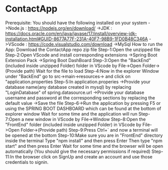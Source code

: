 # ContactApp

Prerequisite:
You should have the following installed on your system
->Node.js : https://nodejs.org/en/download/
->JDK     : https://docs.oracle.com/en/java/javase/17/install/overview-jdk-installation.html#GUID-8677A77F-231A-40F7-98B9-1FD0B48C346A
->VScode : https://code.visualstudio.com/download
->MySql
How to run the App:
Download the ContactApp repo zip file
Step-1:Open the unzipped file
Step-2:Open VScode and install corresponding extensions
      ->Spring Boot Extension Pack
      ->Spring Boot DashBoard
Step-3:Open the "BackEnd"(included inside unzipped Folder) folder in VScode by File->Open Folder->(Provide path)
       Wait for the file to load
Step-4:Now in the explorer Window under "BackEnd" go to src->main->resources-> and click on "application.properties
Step-5:In application.properies
      ->Provide your database name(any database created in mysql) by replacing "LoginDatabase" of spring.datasource.url
      ->Provide your database username and password at the corresponding sections by replacing the default value
      ->Save the file
Step-6->Run the application by pressing F5 or using the SPRING BOOT DASHBOARD which can be found at the bottom of explorer window
       Wait for some time and the application will run
Step-7:Open a new window in VScode by File->Window
Step-8:Open the "FrontEnd" folder (included inside unzipped Folder) in VScode by File->Open Folder->(Provide path)
Step-9:Press Ctrl+` and now a terminal will be opened at the bottom
Step-10:Make sure you are in "FrontEnd" directory inside the terminal
       Type "npm install" and then press Enter 
       Then type "npm start" and then press Enter
       Wait for some time and the browser will be open automatically
       (You should give the necessary permissions if required)
Step-11:In the browser
        click on SignUp and create an account and use those credentials to signin.
